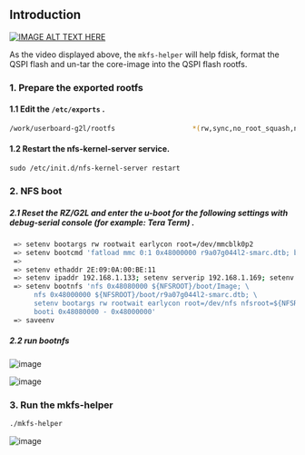 ## Introduction

[![IMAGE ALT TEXT HERE](https://img.youtube.com/vi/MMLUCpsnm1s/0.jpg)](https://www.youtube.com/watch?v=MMLUCpsnm1s)

As the video displayed above, the `mkfs-helper` will help fdisk, format the QSPI flash and un-tar the core-image into the QSPI flash rootfs. 

### 1. Prepare the exported rootfs

#### 1.1 Edit the `/etc/exports` . 

```bash
/work/userboard-g2l/rootfs                   *(rw,sync,no_root_squash,no_subtree_check)
```

#### 1.2 Restart the nfs-kernel-server service. 

```
sudo /etc/init.d/nfs-kernel-server restart
```

### 2. NFS boot

##### 2.1 Reset the RZ/G2L and enter the u-boot for the following settings with debug-serial console (for example: Tera Term) .

```bash
 => setenv bootargs rw rootwait earlycon root=/dev/mmcblk0p2
 => setenv bootcmd 'fatload mmc 0:1 0x48000000 r9a07g044l2-smarc.dtb; booti 0x48080000 - 0x48000000'
 => 
 => setenv ethaddr 2E:09:0A:00:BE:11
 => setenv ipaddr 192.168.1.133; setenv serverip 192.168.1.169; setenv NFSROOT ${serverip}:/work/userboard-vlp/rootfs
 => setenv bootnfs 'nfs 0x48080000 ${NFSROOT}/boot/Image; \
      nfs 0x48000000 ${NFSROOT}/boot/r9a07g044l2-smarc.dtb; \
      setenv bootargs rw rootwait earlycon root=/dev/nfs nfsroot=${NFSROOT} ip=dhcp; \
      booti 0x48080000 - 0x48000000'
 => saveenv
```

##### 2.2 run bootnfs

![image](https://user-images.githubusercontent.com/33512027/179456557-19bd2d5d-478c-439b-8dcb-1fc6fada55cb.png)

![image](https://user-images.githubusercontent.com/33512027/179456817-eaf23cc4-e119-42c4-993a-c51075c2660e.png)

### 3. Run the mkfs-helper

```bash
./mkfs-helper
```

![image](https://user-images.githubusercontent.com/33512027/179457455-3537bbfc-b36a-453e-b22c-77fcc5747fe5.png)






